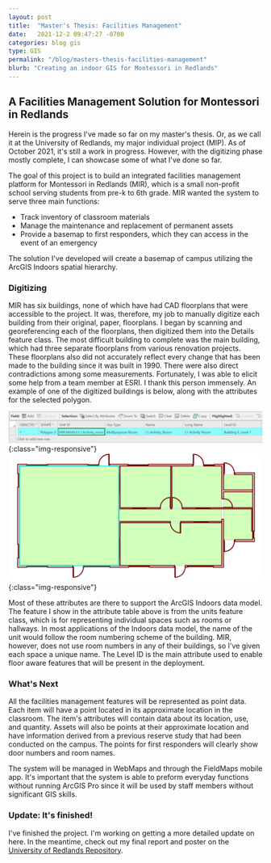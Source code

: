 ```yaml
---
layout: post
title:  "Master's Thesis: Facilities Management"
date:   2021-12-2 09:47:27 -0700
categories: blog gis
type: GIS
permalink: "/blog/masters-thesis-facilities-management"
blurb: "Creating an indoor GIS for Montessori in Redlands"
---
```


## A Facilities Management Solution for Montessori in Redlands
Herein is the progress I've made so far on my master's thesis. Or, as we call it at the University of Redlands, my major individual project (MIP). As of October 2021, it's still a work in progress. However, with the digitizing phase mostly complete, I can showcase some of what I've done so far.

The goal of this project is to build an integrated facilities management platform for Montessori in Redlands (MIR), which is a small non-profit school serving students from pre-k to 6th grade. MIR wanted the system to serve three main functions:
- Track inventory of classroom materials
- Manage the maintenance and replacement of permanent assets
- Provide a basemap to first responders, which they can access in the event of an emergency

The solution I've developed will create a basemap of campus utilizing the ArcGIS Indoors spatial hierarchy.

### Digitizing
MIR has six buildings, none of which have had CAD floorplans that were accessible to the project. It was, therefore, my job to manually digitize each building from their original, paper, floorplans. I began by scanning and georeferencing each of the floorplans, then digitized them into the Details feature class. The most difficult building to complete was the main building, which had three separate floorplans from various renovation projects. These floorplans also did not accurately reflect every change that has been made to the building since it was built in 1990. There were also direct contradictions among some measurements. Fortunately, I was able to elicit some help from a team member at ESRI. I thank this person immensely. An example of one of the digitized buildings is below, along with the attributes for the selected polygon.

![One of the digitized buildings](/assets/img/stu_serv_activity_room_attrib.png){:class="img-responsive"}
![Attributes from the selected polygon](/assets/img/stu_serv_pro.png){:class="img-responsive"}

Most of these attributes are there to support the ArcGIS Indoors data model. The feature I show in the attribute table above is from the units feature class, which is for representing individual spaces such as rooms or hallways. In most applications of the Indoors data model, the name of the unit would follow the room numbering scheme of the building. MIR, however, does not use room numbers in any of their buildings, so I've given each space a unique name. The Level ID is the main attribute used to enable floor aware features that will be present in the deployment.

### What's Next
All the facilities management features will be represented as point data. Each item will have a point located in its approximate location in the classroom. The item's attributes will contain data about its location, use, and quantity. Assets will also be points at their approximate location and have information derived from a previous reserve study that had been conducted on the campus. The points for first responders will clearly show door numbers and room names.

The system will be managed in WebMaps and through the FieldMaps mobile app. It's important that the system is able to preform everyday functions without running ArcGIS Pro since it will be used by staff members without significant GIS skills.

### Update: It's finished!
I've finished the project. I'm working on getting a more detailed update on here. In the meantime, check out my final report and poster on the [University of Redlands Repository](https://inspire.redlands.edu/work/ns/633a0310-b42c-474d-bbb2-3e4947aaf06c).